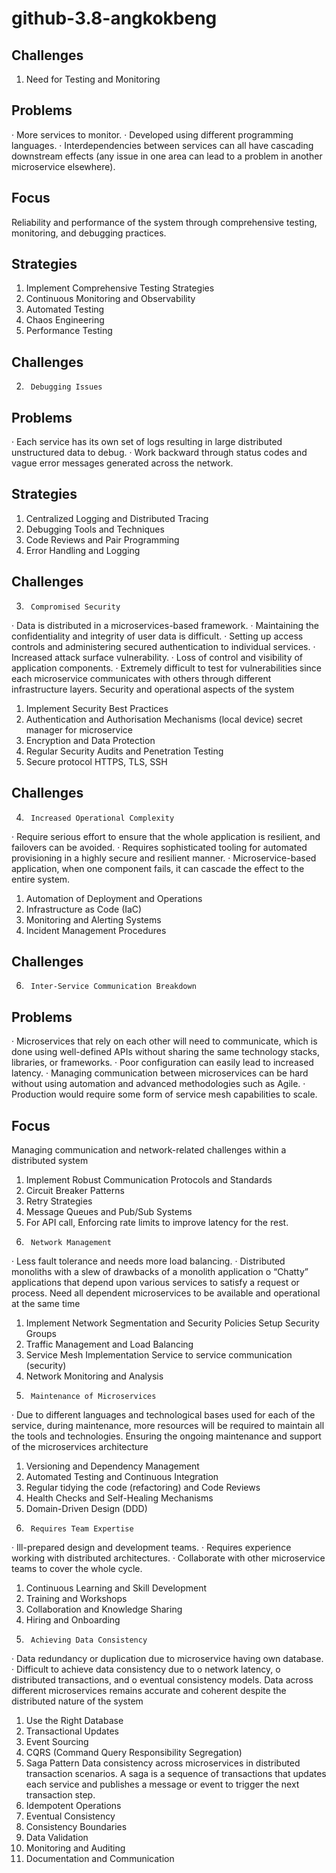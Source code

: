 # github-3.8-angkokbeng

## Challenges

1.   Need for Testing and Monitoring

## Problems

·         More services to monitor.
·         Developed using different programming languages.
·         Interdependencies between services can all have cascading downstream effects (any issue in one area can lead to a problem in another microservice elsewhere).

## Focus

Reliability and performance of the system through
comprehensive testing,
monitoring, and
debugging practices.

## Strategies

1. Implement Comprehensive Testing Strategies
2. Continuous Monitoring and Observability
3. Automated Testing
4. Chaos Engineering
5. Performance Testing
## Challenges

2.   	Debugging Issues

## Problems
·         Each service has its own set of logs resulting in large distributed unstructured data to debug.
·         Work backward through status codes and vague error messages generated across the network.

## Strategies
1. Centralized Logging and Distributed Tracing
2. Debugging Tools and Techniques
3. Code Reviews and Pair Programming
4. Error Handling and Logging
   
## Challenges   
3.   	Compromised Security
·         Data is distributed in a microservices-based framework.
·         Maintaining the confidentiality and integrity of user data is difficult.
·         Setting up access controls and administering secured authentication to individual services.
·         Increased attack surface vulnerability.
·         Loss of control and visibility of application components.
·         Extremely difficult to test for vulnerabilities since each microservice communicates with others through different infrastructure layers.
Security and operational aspects of the system
1. Implement Security Best Practices
2. Authentication and Authorisation Mechanisms
(local device) secret manager for microservice
3. Encryption and Data Protection
4. Regular Security Audits and Penetration Testing
5. Secure protocol 
HTTPS, TLS, SSH

## Challenges
4.   	Increased Operational Complexity
·         Require serious effort to ensure that the whole application is resilient, and failovers can be avoided.
·         Requires sophisticated tooling for automated provisioning in a highly secure and resilient manner.
·         Microservice-based application, when one component fails, it can cascade the effect to the entire system.
1. Automation of Deployment and Operations
2. Infrastructure as Code (IaC)
3. Monitoring and Alerting Systems
4. Incident Management Procedures

## Challenges
6.   	Inter-Service Communication Breakdown

## Problems
·         Microservices that rely on each other will need to communicate, which is done using well-defined APIs without sharing the same technology stacks, libraries, or frameworks.
·         Poor configuration can easily lead to increased latency.
·         Managing communication between microservices can be hard without using automation and advanced methodologies such as Agile.
·         Production would require some form of service mesh capabilities to scale.

## Focus
Managing communication and network-related challenges within a distributed system
1. Implement Robust Communication Protocols and Standards
2. Circuit Breaker Patterns
3. Retry Strategies
4. Message Queues and Pub/Sub Systems
5. For API call, Enforcing rate limits to improve latency for the rest.
6.   	Network Management
·         Less fault tolerance and needs more load balancing.
·         Distributed monoliths with a slew of drawbacks of a monolith application
o    “Chatty” applications that depend upon various services to satisfy a request or process. Need all dependent microservices to be available and operational at the same time
1. Implement Network Segmentation and Security Policies
Setup Security Groups 
2. Traffic Management and Load Balancing
3. Service Mesh Implementation
Service to service communication (security)
4. Network Monitoring and Analysis
7.   	Maintenance of Microservices
·         Due to different languages and technological bases used for each of the service, during maintenance, more resources will be required to maintain all the tools and technologies.
Ensuring the ongoing maintenance and support of the microservices architecture
1. Versioning and Dependency Management
2. Automated Testing and Continuous Integration
3. Regular tidying the code (refactoring) and Code Reviews
4. Health Checks and Self-Healing Mechanisms
5. Domain-Driven Design (DDD)
8.   	Requires Team Expertise
·         Ill-prepared design and development teams.
·         Requires experience working with distributed architectures.
·         Collaborate with other microservice teams to cover the whole cycle.
1. Continuous Learning and Skill Development
2. Training and Workshops
3. Collaboration and Knowledge Sharing
4. Hiring and Onboarding
9.   	Achieving Data Consistency
·         Data redundancy or duplication due to microservice having own database.
·         Difficult to achieve data consistency due to
o    network latency,
o    distributed transactions, and
o    eventual consistency models.
Data across different microservices remains accurate and coherent despite the distributed nature of the system
1. Use the Right Database
2. Transactional Updates
3. Event Sourcing
4. CQRS (Command Query Responsibility Segregation)
5. Saga Pattern
Data consistency across microservices in distributed transaction scenarios. A saga is a sequence of transactions that updates each service and publishes a message or event to trigger the next transaction step.
6. Idempotent Operations
7. Eventual Consistency
8. Consistency Boundaries
9. Data Validation
10. Monitoring and Auditing
11. Documentation and Communication

